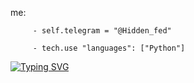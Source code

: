 me:
        
         - self.telegram = "@Hidden_fed"             
         
         - tech.use "languages": ["Python"]









[![Typing SVG](https://readme-typing-svg.demolab.com/?lines=Welcome+to+my+profile+im+hiddenfed)](https://git.io/typing-svg)

